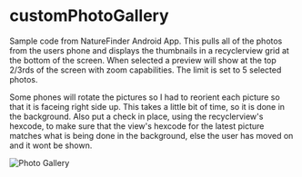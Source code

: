 # customPhotoGallery

Sample code from NatureFinder Android App.  This pulls all of the photos from the users phone and displays the thumbnails in a recyclerview grid at the bottom of the screen.  When selected a preview will show at the top 2/3rds of the screen with zoom capabilities.  The limit is set to 5 selected photos.  

Some phones will rotate the pictures so I had to reorient each picture so that it is faceing right side up.  This takes a little bit of time, so it is done in the background.  Also put a check in place, using the recyclerview's hexcode, to make sure that the view's hexcode for the latest picture matches what is being done in the background, else the user has moved on and it wont be shown.  

![Photo Gallery](https://media.giphy.com/media/9uIwUPYBRCTpy9Jt4r/giphy.gif)
